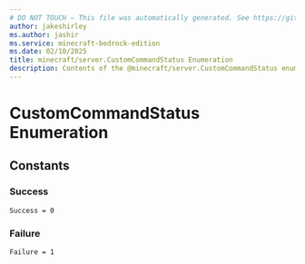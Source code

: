 ```yaml
---
# DO NOT TOUCH — This file was automatically generated. See https://github.com/mojang/minecraftapidocsgenerator to modify descriptions, examples, etc.
author: jakeshirley
ms.author: jashir
ms.service: minecraft-bedrock-edition
ms.date: 02/10/2025
title: minecraft/server.CustomCommandStatus Enumeration
description: Contents of the @minecraft/server.CustomCommandStatus enumeration.
---
```

# CustomCommandStatus Enumeration

## Constants
### **Success**
`Success = 0`
### **Failure**
`Failure = 1`
